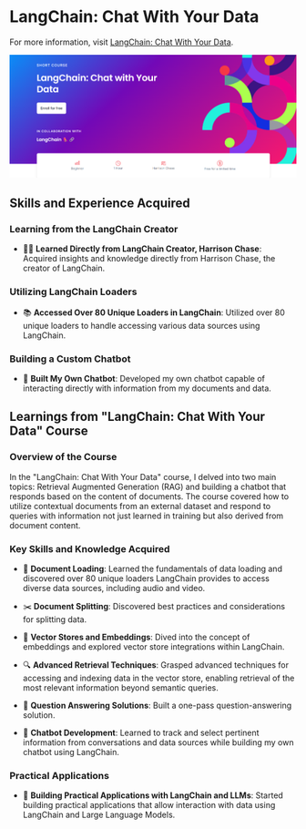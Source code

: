 # LangChain: Chat With Your Data

For more information, visit [LangChain: Chat With Your Data](https://www.deeplearning.ai/short-courses/langchain-chat-with-your-data/).

<p align="center">
  <img src="https://github.com/RomanRosa/LangChain-Chat-With-Your-Data/blob/main/LangChain%20Chat%20With%20Your%20Data.png">
</p>

## Skills and Experience Acquired

### Learning from the LangChain Creator

- 🧑‍🏫 **Learned Directly from LangChain Creator, Harrison Chase**: Acquired insights and knowledge directly from Harrison Chase, the creator of LangChain.

### Utilizing LangChain Loaders

- 📚 **Accessed Over 80 Unique Loaders in LangChain**: Utilized over 80 unique loaders to handle accessing various data sources using LangChain.

### Building a Custom Chatbot

- 🤖 **Built My Own Chatbot**: Developed my own chatbot capable of interacting directly with information from my documents and data.

## Learnings from "LangChain: Chat With Your Data" Course

### Overview of the Course

In the "LangChain: Chat With Your Data" course, I delved into two main topics: Retrieval Augmented Generation (RAG) and building a chatbot that responds based on the content of documents. The course covered how to utilize contextual documents from an external dataset and respond to queries with information not just learned in training but also derived from document content.

### Key Skills and Knowledge Acquired

- 📄 **Document Loading**: Learned the fundamentals of data loading and discovered over 80 unique loaders LangChain provides to access diverse data sources, including audio and video.

- ✂️ **Document Splitting**: Discovered best practices and considerations for splitting data.

- 🧬 **Vector Stores and Embeddings**: Dived into the concept of embeddings and explored vector store integrations within LangChain.

- 🔍 **Advanced Retrieval Techniques**: Grasped advanced techniques for accessing and indexing data in the vector store, enabling retrieval of the most relevant information beyond semantic queries.

- 🤔 **Question Answering Solutions**: Built a one-pass question-answering solution.

- 💬 **Chatbot Development**: Learned to track and select pertinent information from conversations and data sources while building my own chatbot using LangChain.

### Practical Applications

- 🚀 **Building Practical Applications with LangChain and LLMs**: Started building practical applications that allow interaction with data using LangChain and Large Language Models.
